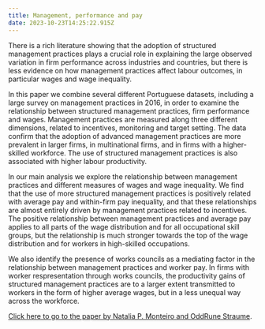 ```yaml
---
title: Management, performance and pay
date: 2023-10-23T14:25:22.915Z
---
```

There is a rich literature showing that the adoption of structured management practices plays a crucial role in explaining the large observed variation in firm performance across industries and countries, but there is less evidence on how management practices affect labour outcomes, in particular wages and wage inequality.

In this paper we combine several different Portuguese datasets, including a large survey on management practices in 2016, in order to examine the relationship between structured management practices, firm performance and wages. Management practices are measured along three different dimensions, related to incentives, monitoring and target setting. The data confirm that the adoption of advanced management practices are more prevalent in larger firms, in multinational firms, and in firms with a higher-skilled workforce. The use of structured management practices is also associated with higher labour productivity.

In our main analysis we explore the relationship between management practices and different measures of wages and wage inequality. We find that the use of more structured management practices is positively related with average pay and within-firm pay inequality, and that these relationships are almost entirely driven by management practices related to incentives. The positive relationship between management practices and average pay applies to all parts of the wage distribution and for all occupational skill groups, but the relationship is much stronger towards the top of the wage distribution and for workers in high-skilled occupations. 

We also identify the presence of works councils as a mediating factor in the relationship between management practices and worker pay. In firms with worker respresentation through works councils, the productivity gains of structured management practices are to a larger extent transmitted to workers in the form of higher average wages, but in a less unequal way across the workforce.



[Click here to go to the paper by Natalia P. Monteiro and OddRune Straume](https://ideas.repec.org/p/nip/nipewp/05-2023.html).
